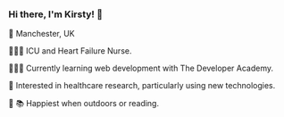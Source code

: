 ### Hi there, I'm Kirsty! 👋


📍 Manchester, UK 

👩🏻‍⚕️ ICU and Heart Failure Nurse.

👩🏻‍💻  Currently learning web development with The Developer Academy.

💉  Interested in healthcare research, particularly using new technologies.

🌿 📚 Happiest when outdoors or reading.

